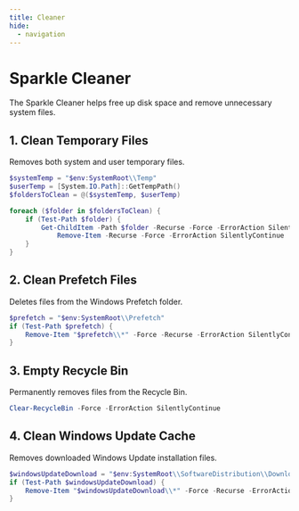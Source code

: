 ```yaml
---
title: Cleaner
hide:
  - navigation
---
```


# Sparkle Cleaner

The Sparkle Cleaner helps free up disk space and remove unnecessary system files.

## 1. Clean Temporary Files

Removes both system and user temporary files.

```powershell
$systemTemp = "$env:SystemRoot\\Temp"
$userTemp = [System.IO.Path]::GetTempPath()
$foldersToClean = @($systemTemp, $userTemp)

foreach ($folder in $foldersToClean) {
    if (Test-Path $folder) {
        Get-ChildItem -Path $folder -Recurse -Force -ErrorAction SilentlyContinue |
            Remove-Item -Recurse -Force -ErrorAction SilentlyContinue
    }
}
```

## 2. Clean Prefetch Files

Deletes files from the Windows Prefetch folder.

```powershell
$prefetch = "$env:SystemRoot\\Prefetch"
if (Test-Path $prefetch) {
    Remove-Item "$prefetch\\*" -Force -Recurse -ErrorAction SilentlyContinue
}
```

## 3. Empty Recycle Bin

Permanently removes files from the Recycle Bin.

```powershell
Clear-RecycleBin -Force -ErrorAction SilentlyContinue
```

## 4. Clean Windows Update Cache

Removes downloaded Windows Update installation files.

```powershell
$windowsUpdateDownload = "$env:SystemRoot\\SoftwareDistribution\\Download"
if (Test-Path $windowsUpdateDownload) {
    Remove-Item "$windowsUpdateDownload\\*" -Force -Recurse -ErrorAction SilentlyContinue
}
```
